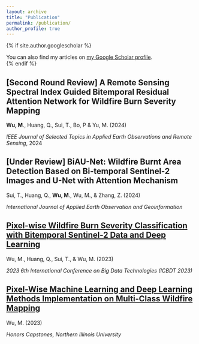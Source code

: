 ```yaml
---
layout: archive
title: "Publication"
permalink: /publication/
author_profile: true
---
```


{% if site.author.googlescholar %}
  <div class="wordwrap">You can also find my articles on <a href="{{site.author.googlescholar}}">my Google Scholar profile</a>.</div>
{% endif %}

## [Second Round Review] A Remote Sensing Spectral Index Guided Bitemporal Residual Attention Network for Wildfire Burn Severity Mapping

**Wu, M**., Huang, Q., Sui, T., Bo, P & Yu, M. (2024)

*IEEE Journal of Selected Topics in Applied Earth Observations and Remote Sensing*, 2024

## [Under Review] BiAU-Net: Wildfire Burnt Area Detection Based on Bi-temporal Sentinel-2 Images and U-Net with Attention Mechanism

Sui, T., Huang, Q., **Wu, M**., Wu, M., & Zhang, Z. (2024)

*International Journal of Applied Earth Observation and Geoinformation*

## [Pixel-wise Wildfire Burn Severity Classification with Bitemporal Sentinel-2 Data and Deep Learning](https://dl.acm.org/doi/10.1145/3627377.3627433)

Wu, M., Huang, Q., Sui, T., & Wu, M. (2023)

*2023 6th International Conference on Big Data Technologies (ICBDT 2023)*

## [Pixel-Wise Machine Learning and Deep Learning Methods Implementation on Multi-Class Wildfire Mapping](https://huskiecommons.lib.niu.edu/studentengagement-honorscapstones/1464/)

Wu, M. (2023)

*Honors Capstones, Northern Illinois University*